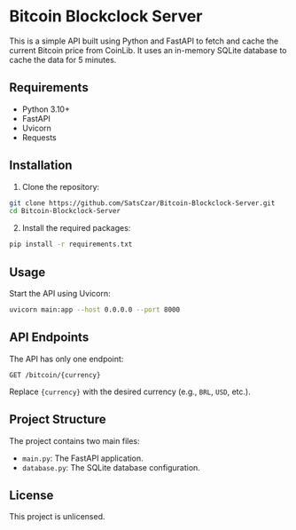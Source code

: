 # Bitcoin Blockclock Server

This is a simple API built using Python and FastAPI to fetch and cache the current Bitcoin price from CoinLib. It uses an in-memory SQLite database to cache the data for 5 minutes.

## Requirements

- Python 3.10+
- FastAPI
- Uvicorn
- Requests

## Installation

1. Clone the repository:
```bash
git clone https://github.com/SatsCzar/Bitcoin-Blockclock-Server.git
cd Bitcoin-Blockclock-Server
```

2. Install the required packages:
```bash
pip install -r requirements.txt
```

## Usage

Start the API using Uvicorn:
```bash
uvicorn main:app --host 0.0.0.0 --port 8000
```

## API Endpoints

The API has only one endpoint:
```
GET /bitcoin/{currency}
```
Replace `{currency}` with the desired currency (e.g., `BRL`, `USD`, etc.).

## Project Structure

The project contains two main files:
- `main.py`: The FastAPI application.
- `database.py`: The SQLite database configuration.

## License

This project is unlicensed.
